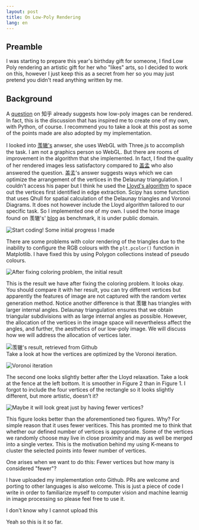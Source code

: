 ```yaml
---
layout: post
title: On Low-Poly Rendering
lang: en
---
```


## Preamble
I was starting to prepare this year's birthday gift for someone, I find Low Poly rendering an artistic gift for her who "likes" arts, so I decided to work on this, however I just keep this as a secret from her so you may just pretend you didn't read anything written by me.

## Background
A [question](http://www.zhihu.com/question/29856775) on 知乎 already suggests how low-poly images can be rendered. In fact, this is the discussion that has inspired me to create one of my own, with Python, of course. I recommend you to take a look at this post as some of the points made are also adopted by my implementation.

I looked into [羡辙's](https://github.com/Ovilia/Polyvia) anwser, she uses WebGL with Three.js to accomplish the task. I am not a graphics person so WebGL. But there are rooms of improvement in the algorithm that she implemented. In fact, I find the quality of her rendered images less satisfactory compared to [盖孟]() who also answered the question. 盖孟's answer suggests ways which we can optimize the arrangement of the vertices in the Delaunay triangulation. I couldn't access his paper but I think he used the [Lloyd's algorithm](https://en.wikipedia.org/wiki/Lloyd's_algorithm) to space out the vertices first identified in edge extraction. Scipy has some function that uses Qhull for spatial calculation of the Delaunay triangles and Voronoi Diagrams. It does not however include the Lloyd algorithm tailored to our specific task. So I implemented one of my own. I used the horse image found on 羡辙's' [blog](http://zhangwenli.com/Polyvia/image.html) as benchmark, it is under public domain.

![Start coding! Some initial progress I made](https://farm1.staticflickr.com/631/21972752350_f787f7bf81_b.jpg)  

There are some problems with color rendering of the triangles due to the inability to configure the RGB colours with the `plt.pcolor()` function in Matplotlib. I have fixed this by using Polygon collections instead of pseudo colours.

![After fixing coloring problem, the initial result](https://farm1.staticflickr.com/665/22134795806_dd741162e9_b.jpg)  

This is the result we have after fixing the coloring problem. It looks okay. You should compare it with her result, you can try different vertices but apparently the features of image are not captured with the random vertex generation method. Notice another difference is that 羡辙 has triangles with larger internal angles. Delaunay triangulation ensures that we obtain triangular subdivisions with as large internal angles as possible. However, the allocation of the vertices in the image space will nevertheless affect the angles, and further, the aesthetics of our low-poly image. We will discuss how we will address the allocation of vertices later.

![羡辙's result, retrieved from Github](https://raw.githubusercontent.com/Ovilia/Polyvia/gh-pages/src/img/3.png)   
Take a look at how the vertices are optimized by the Voronoi iteration.

![Voronoi iteration](https://farm1.staticflickr.com/703/21537993264_cf00fc680e_o.png)

The second one looks slightly better after the Lloyd relaxation. Take a look at the fence at the left bottom. It is smoother in Figure 2 than in Figure 1. I forgot to include the four vertices of the rectangle so it looks slightly different, but more artistic, doesn't it?

![Maybe it will look great just by having fewer vertices?](https://farm6.staticflickr.com/5742/21973225448_98b8319ff8_b.jpg)

This figure looks better than the aforementioned two figures. Why? For simple reason that it uses fewer veritices. This has promted me to think that whether our defined number of vertices is appropriate. Some of the vertices we randomly choose may live in close proximity and may as well be merged into a single vertex. This is the motivation behind my using K-means to cluster the selected points into fewer number of vertices.

One arises when we want to do this: Fewer vertices but how many is considered "fewer"?





I have uploaded my implementation onto Github. PRs are welcome and porting to other languages is also welcome. This is just a piece of code I write in order to familiarize myself to computer vision and machine learnig in image processing so please feel free to use it.

I don't know why I cannot upload this

Yeah so this is it so far.

